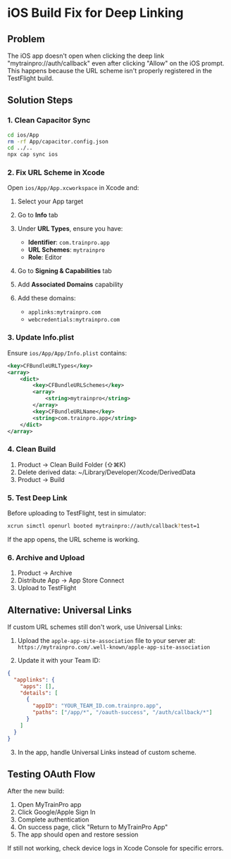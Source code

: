 # iOS Build Fix for Deep Linking

## Problem
The iOS app doesn't open when clicking the deep link "mytrainpro://auth/callback" even after clicking "Allow" on the iOS prompt. This happens because the URL scheme isn't properly registered in the TestFlight build.

## Solution Steps

### 1. Clean Capacitor Sync
```bash
cd ios/App
rm -rf App/capacitor.config.json
cd ../..
npx cap sync ios
```

### 2. Fix URL Scheme in Xcode

Open `ios/App/App.xcworkspace` in Xcode and:

1. Select your App target
2. Go to **Info** tab
3. Under **URL Types**, ensure you have:
   - **Identifier**: `com.trainpro.app`
   - **URL Schemes**: `mytrainpro`
   - **Role**: Editor

4. Go to **Signing & Capabilities** tab
5. Add **Associated Domains** capability
6. Add these domains:
   - `applinks:mytrainpro.com`
   - `webcredentials:mytrainpro.com`

### 3. Update Info.plist

Ensure `ios/App/App/Info.plist` contains:
```xml
<key>CFBundleURLTypes</key>
<array>
    <dict>
        <key>CFBundleURLSchemes</key>
        <array>
            <string>mytrainpro</string>
        </array>
        <key>CFBundleURLName</key>
        <string>com.trainpro.app</string>
    </dict>
</array>
```

### 4. Clean Build
1. Product → Clean Build Folder (⇧⌘K)
2. Delete derived data: ~/Library/Developer/Xcode/DerivedData
3. Product → Build

### 5. Test Deep Link
Before uploading to TestFlight, test in simulator:
```bash
xcrun simctl openurl booted mytrainpro://auth/callback?test=1
```

If the app opens, the URL scheme is working.

### 6. Archive and Upload
1. Product → Archive
2. Distribute App → App Store Connect
3. Upload to TestFlight

## Alternative: Universal Links

If custom URL schemes still don't work, use Universal Links:

1. Upload the `apple-app-site-association` file to your server at:
   `https://mytrainpro.com/.well-known/apple-app-site-association`

2. Update it with your Team ID:
```json
{
  "applinks": {
    "apps": [],
    "details": [
      {
        "appID": "YOUR_TEAM_ID.com.trainpro.app",
        "paths": ["/app/*", "/oauth-success", "/auth/callback/*"]
      }
    ]
  }
}
```

3. In the app, handle Universal Links instead of custom scheme.

## Testing OAuth Flow

After the new build:
1. Open MyTrainPro app
2. Click Google/Apple Sign In
3. Complete authentication
4. On success page, click "Return to MyTrainPro App"
5. The app should open and restore session

If still not working, check device logs in Xcode Console for specific errors.